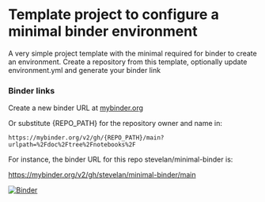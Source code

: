# Template project to configure a minimal binder environment

A very simple project template with the minimal required for binder to create an environment.
Create a repository from this template, optionally update environment.yml and generate your binder link

### Binder links 

Create a new binder URL at [mybinder.org](https://mybinder.org)

Or substitute {REPO_PATH} for the repository owner and name in: 

```https://mybinder.org/v2/gh/{REPO_PATH}/main?urlpath=%2Fdoc%2Ftree%2Fnotebooks%2F```

For instance, the binder URL for this repo stevelan/minimal-binder is: 

https://mybinder.org/v2/gh/stevelan/minimal-binder/main

[![Binder](https://mybinder.org/badge_logo.svg)](https://mybinder.org/v2/gh/stevelan/minimal-binder/main?urlpath=%2Fdoc%2Ftree%2Fnotebooks%2F)
